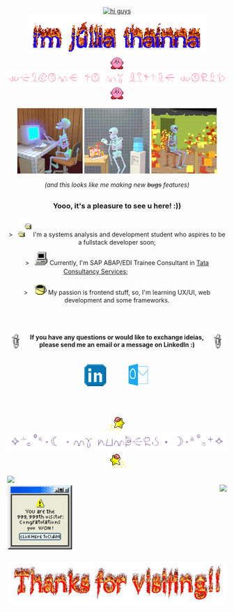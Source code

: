 <div align="center">
  <a href="https://git.io/typing-svg">
    <img src="https://readme-typing-svg.demolab.com?font=Source+Code+Pro&size=40&pause=1000&center=true&color=09e531&height=50&vCenter=true&lines=%3E%E2%80%8E%E2%80%8E+%E2%80%8E%E2%80%8E+h%E2%80%8E+i%E2%80%8E%E2%80%8E+%E2%80%8E+g+%E2%80%8Eu%E2%80%8E+y%E2%80%8E+s%E2%80%8E%E2%80%8E+!" alt="hi guys"/>
  </a>
</div>

<div align="center">
 <img src="https://github.com/JulliaThainna/JulliaThainna/blob/main/imgs/my-name.gif" alt="i'm júllia thainna">
</div>

<div align="center">
  <img src="https://github.com/JulliaThainna/JulliaThainna/blob/main/imgs/kirby-hi.gif" width="30">
  <img src="https://github.com/JulliaThainna/JulliaThainna/blob/main/imgs/welcome.gif" alt="welcome to my little world" width="700">
  <img src="https://github.com/JulliaThainna/JulliaThainna/blob/main/imgs/kirby-hi.gif" width="30">  
</div>

<br>

<div display="inline-block" align="center">
  <img src="https://github.com/JulliaThainna/JulliaThainna/blob/main/imgs/skeleton_typing.gif" width="150" height="150">
  <img src="https://github.com/JulliaThainna/JulliaThainna/blob/main/imgs/desperate_skeleton.gif" width="150" height="150">
  <img src="https://github.com/JulliaThainna/JulliaThainna/blob/main/imgs/skeleton_it's_okay.gif" width="150" height="150">

  _(and this looks like me making new ~~bugs~~ features)_
</div>

<h2></h2>

<h3 align="center">Yooo, it's a pleasure to see u here! :))</h3>
  <p align="center"> >ㅤ<img width="30" src="https://github.com/JulliaThainna/JulliaThainna/blob/main/imgs/files.gif"> I'm a systems analysis and development student who aspires to be a fullstack developer soon;</p>
  <p align="center"> >ㅤ<img width="30" src="https://github.com/JulliaThainna/JulliaThainna/blob/main/imgs/computer.gif"> Currently, I'm SAP ABAP/EDI Trainee Consultant in <a href="https://www.tcs.com/">Tata Consultancy Services</a>; ㅤㅤㅤ ㅤㅤㅤㅤ</p>
  <p align="center"> >ㅤ<img width="30" src="https://github.com/JulliaThainna/JulliaThainna/blob/main/imgs/paint.gif"> My passion is frontend stuff, so, I'm learning UX/UI, web development and some frameworks.</p>
  
<br><br>

<img align="left" width="40" src="https://github.com/JulliaThainna/JulliaThainna/blob/main/imgs/clips.gif">
<img align="right" width="40" src="https://github.com/JulliaThainna/JulliaThainna/blob/main/imgs/clips.gif">
<h4 align="center">If you have any questions or would like to exchange ideias, please send me an email or a message on LinkedIn :)</h4>

<br>

<div align="center">
  <img width="50" src="https://github.com/JulliaThainna/JulliaThainna/blob/main/imgs/linkedin.png">
  ㅤ ㅤㅤ
  <img width="50" src="https://github.com/JulliaThainna/JulliaThainna/blob/main/imgs/outlook.com.png">
</div>


<br><br>

<div align="center">
  <img src="https://github.com/JulliaThainna/JulliaThainna/blob/main/imgs/kirby-star.gif">
  <img width="550" src="https://github.com/JulliaThainna/JulliaThainna/blob/main/imgs/my-numbers.gif">
  <img src="https://github.com/JulliaThainna/JulliaThainna/blob/main/imgs/kirby-star-espelhado.gif">
</div>

<br>

<div>
  <img align="left" width="420" src="https://github-readme-stats.vercel.app/api?username=JulliaThainna&show_icons=true&theme=transparent&include_all_commits=true&icon_color=ff9cb6&title_color=ff9cb6&text_color=957dad&show_owner=true&custom_title=My+Stats&border_color=957dad&border_radius=0&hide=issues&include_all_commits=true&hide_border=true"/>
  ㅤ ㅤㅤ 
  <a href="https://www.youtube.com/watch?v=dQw4w9WgXcQ"><img align="center" width="150" src="https://github.com/JulliaThainna/JulliaThainna/blob/main/imgs/error.gif"></a>
  <img align="right" height="153" src="https://github-readme-stats.vercel.app/api/top-langs/?username=JulliaThainna&theme=transparent&text_color=957dad&icon_color=a7bed3&title_color=ff8fab&layout=compact&custom_title=My+Most+Used+Languages&border_color=957dad&border_radius=0&hide_border=true"/>
</div>

<h2></h2>

<div align="center">
  <img width="500" src="https://github.com/JulliaThainna/JulliaThainna/blob/main/imgs/thanks_for_visiting.gif">
</div>
